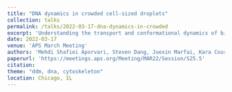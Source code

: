 ```yaml
---
title: "DNA dynamics in crowded cell-sized droplets"
collection: talks
permalink: /talks/2022-03-17-dna-dynamics-in-crowded
excerpt: 'Understanding the transport and conformational dynamics of biological macromolecules such as DNA in crowded and confined environments is critical to understanding biological processes such as viral infection, liquid-liquid phase separation, and transcription. Here we investigate the dynamics, conformations, and organization of DNA molecules confined in cell-sized droplets and crowded by dextran polymers. Specifically, we use differential dynamic microscopy to measure ensemble DNA dynamics and single-molecule conformational tracking to measure DNA trajectories, shapes, and localization. We directly connect these measurements to the microrheological properties of the crowded, confined environment by performing similar measurements with  microspheres. We determine the impact of droplet size and crowding conditions, as well as DNA length and topology, on the measured transport and structural properties.'
date: 2022-03-17
venue: 'APS March Meeting'
authors: 'Mehdi Shafiei Aporvari, Steven Dang, Juexin Marfai, Kara Coursey, Ryan McGorty, Rae M. Robertson-Anderson'
paperurl: 'https://meetings.aps.org/Meeting/MAR22/Session/S25.5'
citation: 
theme: "ddm, dna, cytoskeleton"
location: Chicago, IL
---
```


